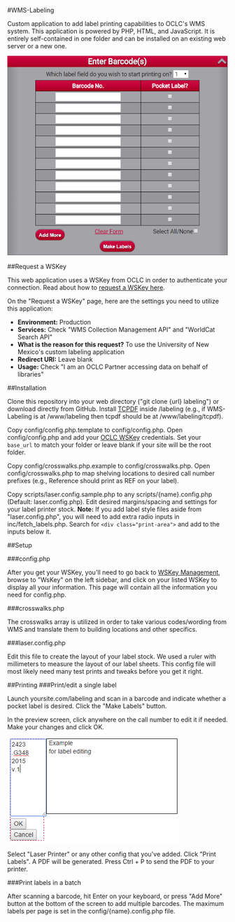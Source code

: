 #WMS-Labeling

Custom application to add label printing capabilities to OCLC's WMS system. This application is powered by PHP, HTML, and JavaScript. It is entirely self-contained in one folder and can be installed on an existing web server or a new one.

![Screenshot](img/example1.png)

##Request a WSKey

This web application uses a WSKey from OCLC in order to authenticate your connection. Read about how to [request a WSKey here][1].

On the "Request a WSKey" page, here are the settings you need to utilize this application:


* **Environment:** Production
* **Services:** Check "WMS Collection Management API" and "WorldCat Search API"
* **What is the reason for this request?** To use the University of New Mexico's custom labeling application
* **Redirect URI:** Leave blank
* **Usage:** Check "I am an OCLC Partner accessing data on behalf of libraries"


##Installation

Clone this repository into your web directory ("git clone {url} labeling") or download directly from GitHub.  Install [TCPDF][2] inside /labeling (e.g., if WMS-Labeling is at /www/labeling then tcpdf should be at /www/labeling/tcpdf).

Copy config/config.php.template to config/config.php. Open config/config.php and add your [OCLC WSKey][3] credentials. Set your ```base_url``` to match your folder or leave blank if your site will be the root folder.

Copy config/crosswalks.php.example to config/crosswalks.php. Open config/crosswalks.php to map shelving locations to desired call number prefixes (e.g., Reference should print as REF on your label).

Copy scripts/laser.config.sample.php to any scripts/{name}.config.php (Default: laser.config.php). Edit desired margins/spacing and settings for your label printer stock. **Note:** If you add label style
files aside from "laser.config.php", you will need to add extra radio inputs in inc/fetch_labels.php. Search for ```<div class="print-area">``` and add to the inputs below it.

##Setup

###config.php

After you get your WSKey, you'll need to go back to [WSKey Management][4], browse to "WsKey" on the left sidebar, and click on your listed WSKey to display all your information. This page will contain all the information you need for config.php.

###crosswalks.php

The crosswalks array is utilized in order to take various codes/wording from WMS and translate them to building locations and other specifics.

###laser.config.php

Edit this file to create the layout of your label stock. We used a ruler with millimeters to measure the layout of our label sheets. This config file will most likely need many test prints and tweaks before you get it right.

##Printing
###Print/edit a single label

Launch yoursite.com/labeling and scan in a barcode and indicate whether a pocket label is desired. Click the "Make Labels" button.

In the preview screen, click anywhere on the call number to edit it if needed. Make your changes and click OK.

![Editing](img/example2.png)

Select "Laser Printer" or any other config that you've added. Click "Print Labels". A PDF will be generated. Press Ctrl + P to send the PDF to your printer.

###Print labels in a batch

After scanning a barcode, hit Enter on your keyboard, or press "Add More" button at the bottom of the screen to add multiple barcodes. The maximum labels per page is set in the config/{name}.config.php file.

[1]: http://www.oclc.org/developer/develop/authentication/how-to-request-a-wskey.en.html
[2]: http://www.tcpdf.org/installation.php  
[3]: http://oclc.org/developer/develop/authentication/how-to-request-a-wskey.en.html
[4]: https://platform.worldcat.org/wskey/
